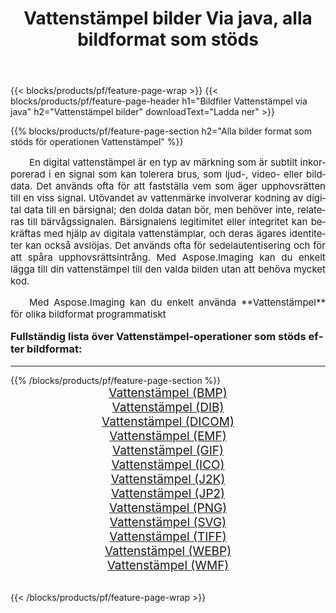 ﻿---
title: Vattenstämpel bilder Via java, alla bildformat som stöds 
weight: 3920
url: /sv/java/watermark/ 
lang: sv
langdirlevel: 2
locales: zh-hans,ja,it,ru,de,es,fr,nl,id,lt,pl,pt,vi,tr,ko,zh-hant,ar,hi,th,sv,cs,uk,he
description: Med Aspose.Imaging kan du enkelt Vattenstämpel bilder via java
---

{{< blocks/products/pf/feature-page-wrap >}}
{{< blocks/products/pf/feature-page-header h1="Bildfiler Vattenstämpel via java" h2="Vattenstämpel bilder" downloadText="Ladda ner" >}}


{{% blocks/products/pf/feature-page-section  h2="Alla bilder format som stöds för operationen Vattenstämpel" %}}
<p align="justify" style="text-indent:2em;font-size:15px;">
En digital vattenstämpel är en typ av märkning som är subtilt inkorporerad i en signal som kan tolerera brus, som ljud-, video- eller bilddata. Det används ofta för att fastställa vem som äger upphovsrätten till en viss signal. Utövandet av vattenmärke involverar kodning av digital data till en bärsignal; den dolda datan bör, men behöver inte, relateras till bärvågssignalen. Bärsignalens legitimitet eller integritet kan bekräftas med hjälp av digitala vattenstämplar, och deras ägares identiteter kan också avslöjas. Det används ofta för sedelautentisering och för att spåra upphovsrättsintrång. Med Aspose.Imaging kan du enkelt lägga till din vattenstämpel till den valda bilden utan att behöva mycket kod.
</p>
<p align="justify" style="text-indent:2em;font-size:15px;">
Med Aspose.Imaging kan du enkelt använda **Vattenstämpel** för olika bildformat programmatiskt
</p>
<h3 style="margin-top:16px;">
Fullständig lista över Vattenstämpel-operationer som stöds efter bildformat:
</h3>
<hr/>
{{% /blocks/products/pf/feature-page-section %}}
<div class="container-fluid productfamilypage bg-gray">
    <div class="convertypes bg-gray agp-content section">
        <div class="container">
		<div class="row other-converters" style="gap: 10px;font-size: 19px;text-align:center;">
		    <div class='col-md-3 other-converter remove-lp remove-rp'><a href="/imaging/sv/java/watermark/bmp/" style="padding:15px;">Vattenstämpel (BMP)</a></div><div class='col-md-3 other-converter remove-lp remove-rp'><a href="/imaging/sv/java/watermark/dib/" style="padding:15px;">Vattenstämpel (DIB)</a></div><div class='col-md-3 other-converter remove-lp remove-rp'><a href="/imaging/sv/java/watermark/dicom/" style="padding:15px;">Vattenstämpel (DICOM)</a></div><div class='col-md-3 other-converter remove-lp remove-rp'><a href="/imaging/sv/java/watermark/emf/" style="padding:15px;">Vattenstämpel (EMF)</a></div><div class='col-md-3 other-converter remove-lp remove-rp'><a href="/imaging/sv/java/watermark/gif/" style="padding:15px;">Vattenstämpel (GIF)</a></div><div class='col-md-3 other-converter remove-lp remove-rp'><a href="/imaging/sv/java/watermark/ico/" style="padding:15px;">Vattenstämpel (ICO)</a></div><div class='col-md-3 other-converter remove-lp remove-rp'><a href="/imaging/sv/java/watermark/j2k/" style="padding:15px;">Vattenstämpel (J2K)</a></div><div class='col-md-3 other-converter remove-lp remove-rp'><a href="/imaging/sv/java/watermark/jp2/" style="padding:15px;">Vattenstämpel (JP2)</a></div><div class='col-md-3 other-converter remove-lp remove-rp'><a href="/imaging/sv/java/watermark/png/" style="padding:15px;">Vattenstämpel (PNG)</a></div><div class='col-md-3 other-converter remove-lp remove-rp'><a href="/imaging/sv/java/watermark/svg/" style="padding:15px;">Vattenstämpel (SVG)</a></div><div class='col-md-3 other-converter remove-lp remove-rp'><a href="/imaging/sv/java/watermark/tiff/" style="padding:15px;">Vattenstämpel (TIFF)</a></div><div class='col-md-3 other-converter remove-lp remove-rp'><a href="/imaging/sv/java/watermark/webp/" style="padding:15px;">Vattenstämpel (WEBP)</a></div><div class='col-md-3 other-converter remove-lp remove-rp'><a href="/imaging/sv/java/watermark/wmf/" style="padding:15px;">Vattenstämpel (WMF)</a></div>
                </div>
        </div>
    </div>
</div>
<br/>

{{< /blocks/products/pf/feature-page-wrap >}}
